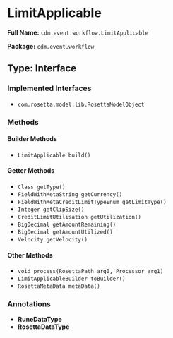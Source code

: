 # LimitApplicable

**Full Name:** `cdm.event.workflow.LimitApplicable`

**Package:** `cdm.event.workflow`

## Type: Interface

### Implemented Interfaces

- `com.rosetta.model.lib.RosettaModelObject`

### Methods

#### Builder Methods

- `LimitApplicable build()`

#### Getter Methods

- `Class getType()`
- `FieldWithMetaString getCurrency()`
- `FieldWithMetaCreditLimitTypeEnum getLimitType()`
- `Integer getClipSize()`
- `CreditLimitUtilisation getUtilization()`
- `BigDecimal getAmountRemaining()`
- `BigDecimal getAmountUtilized()`
- `Velocity getVelocity()`

#### Other Methods

- `void process(RosettaPath arg0, Processor arg1)`
- `LimitApplicableBuilder toBuilder()`
- `RosettaMetaData metaData()`

### Annotations

- **RuneDataType**
- **RosettaDataType**

